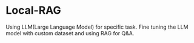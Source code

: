 # Local-RAG
Using LLM(Large Language Model) for specific task. Fine tuning the LLM model with custom dataset and using RAG for Q&amp;A.

